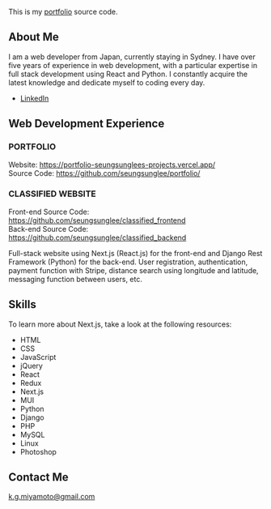 This is my [portfolio](https://portfolio-seungsunglees-projects.vercel.app/) source code.

## About Me

I am a web developer from Japan, currently staying in Sydney. I have over five years of experience in web development, with a particular expertise in full stack development using React and Python. I constantly acquire the latest knowledge and dedicate myself to coding every day.

- [LinkedIn](https://www.linkedin.com/in/seung-sung-lee/)

## Web Development Experience

### PORTFOLIO
Website: https://portfolio-seungsunglees-projects.vercel.app/  
Source Code: https://github.com/seungsunglee/portfolio/

### CLASSIFIED WEBSITE
Front-end Source Code: https://github.com/seungsunglee/classified_frontend  
Back-end Source Code: https://github.com/seungsunglee/classified_backend

Full-stack website using Next.js (React.js) for the front-end and Django Rest Framework (Python) for the back-end. User registration, authentication, payment function with Stripe, distance search using longitude and latitude, messaging function between users,  etc.


## Skills

To learn more about Next.js, take a look at the following resources:

- HTML
- CSS
- JavaScript
- jQuery
- React
- Redux
- Next.js
- MUI
- Python
- Django
- PHP
- MySQL
- Linux
- Photoshop

## Contact Me

k.g.miyamoto@gmail.com